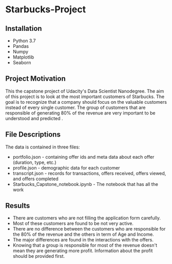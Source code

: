 # Starbucks-Project
## Installation
* Python 3.7
* Pandas
* Numpy
* Matplotlib
* Seaborn


## Project Motivation
 This the capstone project of Udacity's Data Scientist Nanodegree. The aim of this project is to look at the most important customers of Starbucks.
 The goal is to recognize that a company should focus on the valuable customers instead of every single customer. The group of customers that are responsible of generating 80% of the revenue are very important to be understood and predicted .
 
## File Descriptions
The data is contained in three files:
* portfolio.json - containing offer ids and meta data about each offer (duration, type, etc.)
* profile.json - demographic data for each customer
* transcript.json - records for transactions, offers received, offers viewed, and offers completed
* Starbucks_Capstone_notebook.ipynb  - The notebook that has all the work

## Results
* There are customers who are not filling the application form carefully.
* Most of these customers are found to be not very active.
* There are no difference between the customers who are responsible for the 80% of the revenue and the others in term of Age and Income.
* The major differences are found in the interactions with the offers.
* Knowing that a group is responsible for most of the revenue doesn't mean they are generating more profit. Information about the profit should be provided first.

 
